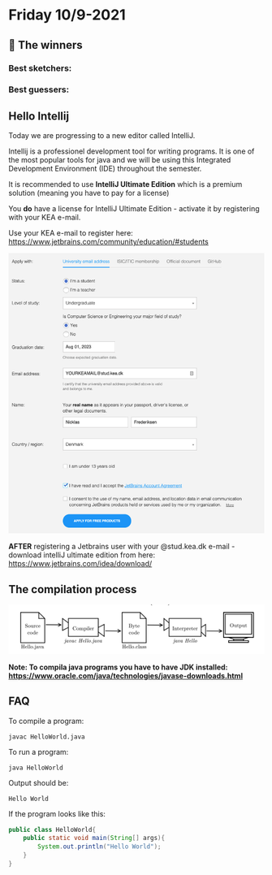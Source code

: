 # Friday 10/9-2021



## 📣 The winners

### Best sketchers:

### Best guessers:



## Hello Intellij

Today we are progressing to a new editor called IntelliJ.

Intellij is a professionel development tool for writing programs. It is one of the most popular tools for java and we will be using this Integrated Development Environment (IDE) throughout the semester. 

It is recommended to use **IntelliJ Ultimate Edition** which is a premium solution (meaning you have to pay for a license)

You **do** have a license for IntelliJ Ultimate Edition - activate it by registering with your KEA e-mail. 

Use your KEA e-mail to register here: https://www.jetbrains.com/community/education/#students

![image-20210811092411008](5-friday.assets/image-20210811092411008.png)

**AFTER** registering a Jetbrains user with your @stud.kea.dk e-mail - download intelliJ ultimate edition from here: https://www.jetbrains.com/idea/download/



## The compilation process

![The compiling process](5-friday.assets/image-20210811094602268.png)



**Note: To compila java programs you have to have JDK installed: https://www.oracle.com/java/technologies/javase-downloads.html**

## FAQ

To compile a program: 

```
javac HelloWorld.java
```

To run a program:

```
java HelloWorld
```

Output should be:

```
Hello World
```

If the program looks like this:

```java
public class HelloWorld{
	public static void main(String[] args){
		System.out.println("Hello World");
	}
}
```
